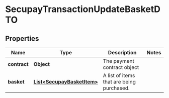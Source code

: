
# SecupayTransactionUpdateBasketDTO

## Properties
Name | Type | Description | Notes
------------ | ------------- | ------------- | -------------
**contract** | **Object** | The payment contract object | 
**basket** | [**List&lt;SecupayBasketItem&gt;**](SecupayBasketItem.md) | A list of items that are being purchased. | 



